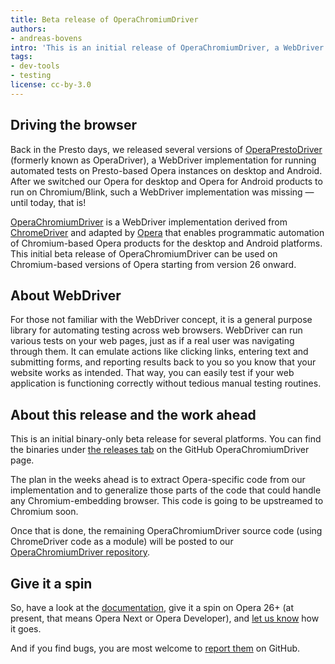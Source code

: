 ```yaml
---
title: Beta release of OperaChromiumDriver
authors:
- andreas-bovens
intro: 'This is an initial release of OperaChromiumDriver, a WebDriver implementation that enables test automation of Chromium-based Opera products.'
tags:
- dev-tools
- testing
license: cc-by-3.0
---
```


## Driving the browser

Back in the Presto days, we released several versions of [OperaPrestoDriver](https://github.com/operasoftware/operaprestodriver) (formerly known as OperaDriver), a WebDriver implementation for running automated tests on Presto-based Opera instances on desktop and Android. After we switched our Opera for desktop and Opera for Android products to run on Chromium/Blink, such a WebDriver implementation was missing — until today, that is!

[OperaChromiumDriver](https://github.com/operasoftware/operachromiumdriver) is a WebDriver implementation derived from [ChromeDriver](https://sites.google.com/a/chromium.org/chromedriver/) and adapted by [Opera](http://www.opera.com/) that enables programmatic automation of Chromium-based Opera products for the desktop and Android platforms. This initial beta release of OperaChromiumDriver can be used on Chromium-based versions of Opera starting from version 26 onward.

## About WebDriver

For those not familiar with the WebDriver concept, it is a general purpose library for automating testing across web browsers. WebDriver can run various tests on your web pages, just as if a real user was navigating through them. It can emulate actions like clicking links, entering text and submitting forms, and reporting results back to you so you know that your website works as intended. That way, you can easily test if your web application is functioning correctly without tedious manual testing routines.

## About this release and the work ahead

This is an initial binary-only beta release for several platforms. You can find the binaries under [the releases tab](https://github.com/operasoftware/operachromiumdriver/releases) on the GitHub OperaChromiumDriver page.

The plan in the weeks ahead is to extract Opera-specific code from our implementation and to generalize those parts of the code that could handle any Chromium-embedding browser. This code is going to be upstreamed to Chromium soon.

Once that is done, the remaining OperaChromiumDriver source code (using ChromeDriver code as a module) will be posted to our [OperaChromiumDriver repository](https://github.com/operasoftware/operachromiumdriver).

## Give it a spin

So, have a look at the [documentation](https://github.com/operasoftware/operachromiumdriver#documentation), give it a spin on Opera 26+ (at present, that means Opera Next or Opera Developer), and [let us know](https://twitter.com/odevrel) how it goes.

And if you find bugs, you are most welcome to [report them](https://github.com/operasoftware/operachromiumdriver/issues) on GitHub.
